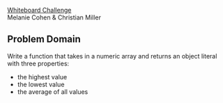 [Whiteboard Challenge](https://github.com/melaniebcohen/01-node-ecosystem/blob/master/CHALLENGE.md)  
Melanie Cohen & Christian Miller

## Problem Domain

Write a function that takes in a numeric array and returns an object literal with three properties:
* the highest value
* the lowest value
* the average of all values

